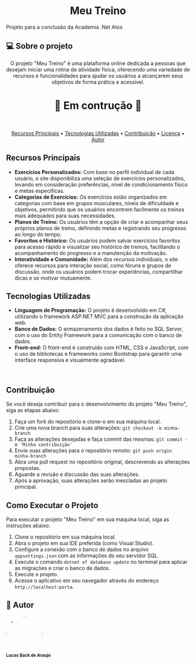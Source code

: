 <h1 align="center">Meu Treino</h1>
Projeto para a conclusão da Academia .Net Atos

## 💻 Sobre o projeto
<p align="center">O projeto "Meu Treino" é uma plataforma online dedicada a pessoas que desejam iniciar uma rotina de atividade física, oferecendo uma variedade 
  de recursos e funcionalidades para ajudar os usuários a alcançarem seus objetivos de forma prática e acessível.</p>

<h1 align="center"> 
	🚧  Em contrução 🚧
</h1>

<br/>

<p align="center">
 <a href="#recursosPrincipais">Recursos Principais</a> •
 <a href="#tecnologia">Tecnologias Utilizadas</a> • 
 <a href="#contribuicao">Contribuição</a> • 
 <a href="#-licenc-a">Licença</a> • 
 <a href="#-autor">Autor</a>
</p>

<h2 id="recursosPrincipais">Recursos Principais</h2>
<ul>
  <li><strong>Exercícios Personalizados:</strong> Com base no perfil individual de cada usuário, o site disponibiliza uma seleção de exercícios personalizados, levando em consideração preferências, nível de condicionamento físico e metas específicas.</li>
  <li><strong>Categorias de Exercícios:</strong> Os exercícios estão organizados em categorias com base em grupos musculares, níveis de dificuldade e objetivos, permitindo que os usuários encontrem facilmente os treinos mais adequados para suas necessidades.</li>
  <li><strong>Planos de Treino:</strong> Os usuários têm a opção de criar e acompanhar seus próprios planos de treino, definindo metas e registrando seu progresso ao longo do tempo.</li>
  <li><strong>Favoritos e Histórico:</strong> Os usuários podem salvar exercícios favoritos para acesso rápido e visualizar seu histórico de treinos, facilitando o acompanhamento do progresso e a manutenção da motivação.</li>
  <li><strong>Interatividade e Comunidade:</strong> Além dos recursos individuais, o site oferece recursos para interação social, como fóruns e grupos de discussão, onde os usuários podem trocar experiências, compartilhar dicas e se motivar mutuamente.</li>
</ul>

<h2 id="tecnologia">Tecnologias Utilizadas</h2>

<ul>
  <li><strong>Linguagem de Programação:</strong> O projeto é desenvolvido em C#, utilizando o framework ASP.NET MVC para a construção da aplicação web.</li>
  <li><strong>Banco de Dados:</strong> O armazenamento dos dados é feito no SQL Server, com o uso do Entity Framework para a comunicação com o banco de dados.</li>
  <li><strong>Front-end:</strong> O front-end é construído com HTML, CSS e JavaScript, com o uso de bibliotecas e frameworks como Bootstrap para garantir uma interface responsiva e visualmente agradável.</li>
</ul>
<br/>

<h2 id="contribuicao">Contribuição</h2>

<p>Se você deseja contribuir para o desenvolvimento do projeto "Meu Treino", siga as etapas abaixo:</p>

<ol>
  <li>Faça um fork do repositório e clone-o em sua máquina local.</li>
  <li>Crie uma nova branch para suas alterações: <code>git checkout -b minha-branch</code></li>
  <li>Faça as alterações desejadas e faça commit das mesmas: <code>git commit -m 'Minha contribuição'</code></li>
  <li>Envie suas alterações para o repositório remoto: <code>git push origin minha-branch</code></li>
  <li>Abra uma pull request no repositório original, descrevendo as alterações propostas.</li>
  <li>Aguarde a revisão e discussão das suas alterações.</li>
  <li>Após a aprovação, suas alterações serão mescladas ao projeto principal.</li>
</ol>

<h2 id="como_executar-projeto">Como Executar o Projeto</h2>

<p>Para executar o projeto "Meu Treino" em sua máquina local, siga as instruções abaixo:</p>

<ol>
  <li>Clone o repositório em sua máquina local.</li>
  <li>Abra o projeto em sua IDE preferida (como Visual Studio).</li>
  <li>Configure a conexão com o banco de dados no arquivo <code>appsettings.json</code> com as informações do seu servidor SQL.</li>
  <li>Execute o comando <code>dotnet ef database update</code> no terminal para aplicar as migrações e criar o banco de dados.</li>
  <li>Execute o projeto.</li>
  <li>Acesse o aplicativo em seu navegador através do endereço <code>http://localhost:porta</code>.</li>
</ol>

<h2> 🦸 Autor </h2>

 <img style="border-radius: 50%;" src="[https://github.com/account](https://avatars.githubusercontent.com/u/113467764?v=4)" width="100px;" alt=""/>
<br />
 <sub><b>Lucas Back de Araujo</b></sub></a> <a href="[https://blog.rocketseat.com.br/author/thiago/](https://github.com/LucasBackA)](https://github.com/LucasBackAr)" title="Github"></a>
 <br />


